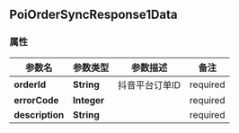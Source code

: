<a name="PoiOrderSyncResponse1Data"></a>
## PoiOrderSyncResponse1Data
### 属性
参数名 | 参数类型 | 参数描述 | 备注
------------ | ------------- | ------------- | -------------
**orderId** | **String** | 抖音平台订单ID |  required 
**errorCode** | **Integer** |  |  required 
**description** | **String** |  |  required 




